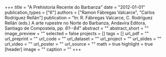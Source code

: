 +++
title = "A Prehistoria Recente do Barbanza"
date = "2012-01-01"
publication_types = ["6"]
authors = ["Ramon Fábregas Valcarce", "Carlos Rodríguez Rellán"]
publication = "In: R. Fábregas Valcarce, C. Rodríguez Rellán (eds.) A arte rupestre no Norte do Barbanza, Andavira Editora, Santiago de Compostela, _pp. 61--84_"
abstract = ""
abstract_short = ""
image_preview = ""
selected = false
projects = []
tags = []
url_pdf = ""
url_preprint = ""
url_code = ""
url_dataset = ""
url_project = ""
url_slides = ""
url_video = ""
url_poster = ""
url_source = ""
math = true
highlight = true
[header]
image = ""
caption = ""
+++
